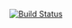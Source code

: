 [![Build Status](https://app.travis-ci.com/NonzwakaziMgxaji/greetings-webapp.svg?branch=master)](https://app.travis-ci.com/NonzwakaziMgxaji/greetings-webapp)